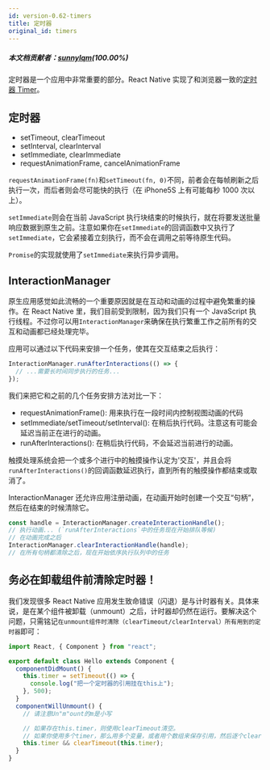 ```yaml
---
id: version-0.62-timers
title: 定时器
original_id: timers
---
```


##### 本文档贡献者：[sunnylqm](https://github.com/search?q=sunnylqm%40qq.com+in%3Aemail&type=Users)(100.00%)

定时器是一个应用中非常重要的部分。React Native 实现了和浏览器一致的[定时器 Timer](https://developer.mozilla.org/en-US/Add-ons/Code_snippets/Timers)。

## 定时器

- setTimeout, clearTimeout
- setInterval, clearInterval
- setImmediate, clearImmediate
- requestAnimationFrame, cancelAnimationFrame

`requestAnimationFrame(fn)`和`setTimeout(fn, 0)`不同，前者会在每帧刷新之后执行一次，而后者则会尽可能快的执行（在 iPhone5S 上有可能每秒 1000 次以上）。

`setImmediate`则会在当前 JavaScript 执行块结束的时候执行，就在将要发送批量响应数据到原生之前。注意如果你在`setImmediate`的回调函数中又执行了`setImmediate`，它会紧接着立刻执行，而不会在调用之前等待原生代码。

`Promise`的实现就使用了`setImmediate`来执行异步调用。

## InteractionManager

原生应用感觉如此流畅的一个重要原因就是在互动和动画的过程中避免繁重的操作。在 React Native 里，我们目前受到限制，因为我们只有一个 JavaScript 执行线程。不过你可以用`InteractionManager`来确保在执行繁重工作之前所有的交互和动画都已经处理完毕。

应用可以通过以下代码来安排一个任务，使其在交互结束之后执行：

```jsx
InteractionManager.runAfterInteractions(() => {
  // ...需要长时间同步执行的任务...
});
```

我们来把它和之前的几个任务安排方法对比一下：

- requestAnimationFrame(): 用来执行在一段时间内控制视图动画的代码
- setImmediate/setTimeout/setInterval(): 在稍后执行代码。注意这有可能会延迟当前正在进行的动画。
- runAfterInteractions(): 在稍后执行代码，不会延迟当前进行的动画。

触摸处理系统会把一个或多个进行中的触摸操作认定为'交互'，并且会将`runAfterInteractions()`的回调函数延迟执行，直到所有的触摸操作都结束或取消了。

InteractionManager 还允许应用注册动画，在动画开始时创建一个交互“句柄”，然后在结束的时候清除它。

```jsx
const handle = InteractionManager.createInteractionHandle();
// 执行动画... (`runAfterInteractions`中的任务现在开始排队等候)
// 在动画完成之后
InteractionManager.clearInteractionHandle(handle);
// 在所有句柄都清除之后，现在开始依序执行队列中的任务
```

## 务必在卸载组件前清除定时器！

我们发现很多 React Native 应用发生致命错误（闪退）是与计时器有关。具体来说，是在某个组件被卸载（unmount）之后，计时器却仍然在运行。要解决这个问题，只需铭记`在unmount组件时清除（clearTimeout/clearInterval）所有用到的定时器`即可：

```js
import React, { Component } from "react";

export default class Hello extends Component {
  componentDidMount() {
    this.timer = setTimeout(() => {
      console.log("把一个定时器的引用挂在this上");
    }, 500);
  }
  componentWillUnmount() {
    // 请注意Un"m"ount的m是小写

    // 如果存在this.timer，则使用clearTimeout清空。
    // 如果你使用多个timer，那么用多个变量，或者用个数组来保存引用，然后逐个clear
    this.timer && clearTimeout(this.timer);
  }
}
```
